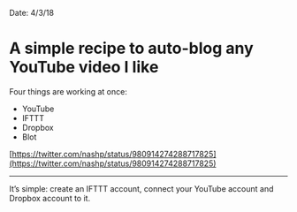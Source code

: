 Date: 4/3/18

# A simple recipe to auto-blog any YouTube video I like


Four things are working at once:

- YouTube
- IFTTT
- Dropbox
- Blot

[https://twitter.com/nashp/status/980914274288717825](https://twitter.com/nashp/status/980914274288717825)

---- 

It’s simple: create an IFTTT account, connect your YouTube account and Dropbox account to it. 
